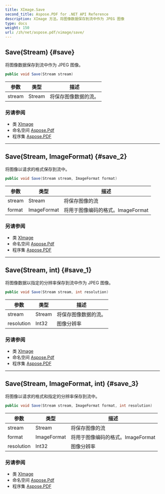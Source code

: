 ```yaml
---
title: XImage.Save
second_title: Aspose.PDF for .NET API Reference
description: XImage 方法。将图像数据保存到流中作为 JPEG 图像
type: docs
weight: 150
url: /zh/net/aspose.pdf/ximage/save/
---
```

## Save(Stream) {#save}

将图像数据保存到流中作为 JPEG 图像。

```csharp
public void Save(Stream stream)
```

| 参数 | 类型 | 描述 |
| --- | --- | --- |
| stream | Stream | 将保存图像数据的流。 |

### 另请参阅

* 类 [XImage](../)
* 命名空间 [Aspose.Pdf](../../../aspose.pdf/)
* 程序集 [Aspose.PDF](../../../)

---

## Save(Stream, ImageFormat) {#save_2}

将图像以请求的格式保存到流中。

```csharp
public void Save(Stream stream, ImageFormat format)
```

| 参数 | 类型 | 描述 |
| --- | --- | --- |
| stream | Stream | 将保存图像的流 |
| format | ImageFormat | 将用于图像编码的格式。ImageFormat |

### 另请参阅

* 类 [XImage](../)
* 命名空间 [Aspose.Pdf](../../../aspose.pdf/)
* 程序集 [Aspose.PDF](../../../)

---

## Save(Stream, int) {#save_1}

将图像数据以指定的分辨率保存到流中作为 JPEG 图像。

```csharp
public void Save(Stream stream, int resolution)
```

| 参数 | 类型 | 描述 |
| --- | --- | --- |
| stream | Stream | 将保存图像数据的流。 |
| resolution | Int32 | 图像分辨率 |

### 另请参阅

* 类 [XImage](../)
* 命名空间 [Aspose.Pdf](../../../aspose.pdf/)
* 程序集 [Aspose.PDF](../../../)

---

## Save(Stream, ImageFormat, int) {#save_3}

将图像以请求的格式和指定的分辨率保存到流中。

```csharp
public void Save(Stream stream, ImageFormat format, int resolution)
```

| 参数 | 类型 | 描述 |
| --- | --- | --- |
| stream | Stream | 将保存图像的流 |
| format | ImageFormat | 将用于图像编码的格式。ImageFormat |
| resolution | Int32 | 图像分辨率 |

### 另请参阅

* 类 [XImage](../)
* 命名空间 [Aspose.Pdf](../../../aspose.pdf/)
* 程序集 [Aspose.PDF](../../../)